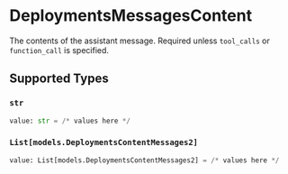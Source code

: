 # DeploymentsMessagesContent

The contents of the assistant message. Required unless `tool_calls` or `function_call` is specified.


## Supported Types

### `str`

```python
value: str = /* values here */
```

### `List[models.DeploymentsContentMessages2]`

```python
value: List[models.DeploymentsContentMessages2] = /* values here */
```

